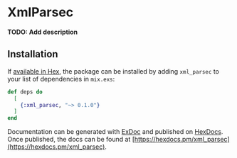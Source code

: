 # XmlParsec

**TODO: Add description**

## Installation

If [available in Hex](https://hex.pm/docs/publish), the package can be installed
by adding `xml_parsec` to your list of dependencies in `mix.exs`:

```elixir
def deps do
  [
    {:xml_parsec, "~> 0.1.0"}
  ]
end
```

Documentation can be generated with [ExDoc](https://github.com/elixir-lang/ex_doc)
and published on [HexDocs](https://hexdocs.pm). Once published, the docs can
be found at [https://hexdocs.pm/xml_parsec](https://hexdocs.pm/xml_parsec).

